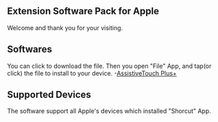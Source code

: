 ## Extension Software Pack for Apple
Welcome and thank you for your visiting.

## Softwares
You can click to download the file. Then you open "File" App, and tap(or click) the file to install to your device.
-[AssistiveTouch Plus+](https://raw.githubusercontent.com/bockring/Apple-ExtensionPack/main/AssistiveTouch%20Plus%2B/AssistiveTouch%20Plus%2B.shortcut)

## Supported Devices
The software support all Apple's devices which installed "Shorcut" App.
